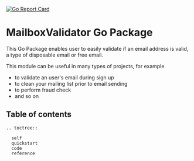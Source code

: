 [![Go Report Card](https://goreportcard.com/badge/github.com/mailboxvalidator/mailboxvalidator-go/v2)](https://goreportcard.com/report/github.com/mailboxvalidator/mailboxvalidator-go/v2)

MailboxValidator Go Package
===========================

This Go Package enables user to easily validate if an email address is valid, a type of disposable email or free email.

This module can be useful in many types of projects, for example

 - to validate an user's email during sign up
 - to clean your mailing list prior to email sending
 - to perform fraud check
 - and so on


## Table of contents
 ```{eval-rst}
 .. toctree::

   self
   quickstart
   code
   reference
 ```